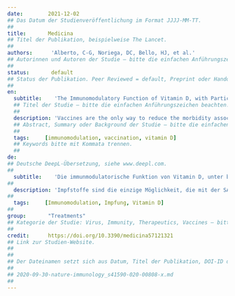 ```yaml
---
date:        2021-12-02
## Das Datum der Studienveröffentlichung im Format JJJJ-MM-TT.
##
title:       Medicina
## Titel der Publikation, beispielweise The Lancet.
##
authors:      'Alberto, C-G, Noriega, DC, Bello, HJ, et al.'
## Autorinnen und Autoren der Studie – bitte die einfachen Anführungszeichen beachten!
##
status:       default
## Status der Publikation. Peer Reviewed = default, Preprint oder Handout (Thesenpapier)
##
en:
  subtitle:    'The Immunomodulatory Function of Vitamin D, with Particular Reference to SARS-CoV-2'
  ## Titel der Studie – bitte die einfachen Anführungszeichen beachten!
  ##
  description: 'Vaccines are the only way to reduce the morbidity associated to SARS-CoV-2 infection. The appearance of new mutations urges us to increase the effectiveness of vaccines as a complementary alternative. In this context, the use of adjuvant strategies has improved the effectiveness of different vaccines against virus infections such as dengue, influenza, and common cold. Recent reports on patients infected by COVID-19 reveal that low levels of circulating vitamin D correlate with a severe respiratory insufficiency. The immunomodulatory activity of this micronutrient attenuates the synthesis of pro-inflammatory cytokines and at the same time, increases antibody production. Therefore, the present review proposes the use of vitamin D as adjuvant micronutrient to increase the efficacy of vaccines against SARS-CoV-2 infection.'
  ## Abstract, Summary oder Background der Studie – bitte die einfachen Anführungszeichen b
  ##
  tags:     [immunomodulation, vaccination, vitamin D]
  ## Keywords bitte mit Kommata trennen.
  ##
de: 
## Deutsche DeepL-Übersetzung, siehe www.deepl.com.
##
  subtitle:    'Die immunmodulatorische Funktion von Vitamin D, unter besonderer Berücksichtigung von SARS-CoV-2'
##
  description: 'Impfstoffe sind die einzige Möglichkeit, die mit der SARS-CoV-2-Infektion verbundene Morbidität zu verringern. Das Auftreten neuer Mutationen zwingt uns dazu, die Wirksamkeit von Impfstoffen als ergänzende Alternative zu erhöhen. In diesem Zusammenhang hat der Einsatz von Adjuvantien die Wirksamkeit verschiedener Impfstoffe gegen Virusinfektionen wie Dengue, Grippe und Erkältung verbessert. Jüngste Berichte über Patienten, die mit COVID-19 infiziert sind, zeigen, dass niedrige zirkulierende Vitamin-D-Spiegel mit einer schweren respiratorischen Insuffizienz korrelieren. Die immunmodulatorische Wirkung dieses Mikronährstoffs dämpft die Synthese proinflammatorischer Zytokine und erhöht gleichzeitig die Antikörperproduktion. Daher wird in der vorliegenden Übersichtsarbeit die Verwendung von Vitamin D als adjuvanter Mikronährstoff vorgeschlagen, um die Wirksamkeit von Impfstoffen gegen die SARS-CoV-2-Infektion zu erhöhen. '
##
  tags:     [Immunomodulation, Impfung, Vitamin D]
##
group:       "Treatments"
## Kategorie der Studie: Virus, Immunity, Therapeutics, Vaccines – bitte die Anführungszeichen beachten!
##
credit:      https://doi.org/10.3390/medicina57121321
## Link zur Studien-Website.
##
##
## Der Dateinamen setzt sich aus Datum, Titel der Publikation, DOI-ID der Studie (nach dem letzten Slash) und der Dateiendung zusammen. Bitte den Unterstrich vor der DOI-ID beachten!
##
## 2020-09-30-nature-immunology_s41590-020-00808-x.md
##
---
```

<object data="{{ page.link }}" style='height:calc(100vh - 400px); width: 100%' type='application/pdf'></object>